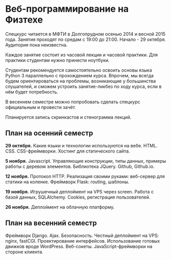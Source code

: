 Веб-программирование на Физтехе
===============

Спецкурс читается в МФТИ в Долгопрудном осенью 2014 и весной 2015 года. Занятия проходят по средам с 19:00 до 21:00. Начало - 29 октября. Аудитория пока неизвестна.

Каждое занятие состоит из часовой лекции и часовой практики. Для практики студентам нужно принести ноутбуки.

Студентам рекомендуется самостоятельно освоить основы языка Python 3 параллельно с прохождением курса. Впрочем, мы всегда будем ориентироваться на проблемы, возникающие у большинства слушателей, и сможем устроить занятие-ликбез по ходу курса, если в нём будет потребность.

В весеннем семестре можно попробовать сделать спецкурс официальным и провести зачёт.

Планируется запись скринкастов и стенограмма лекций.

План на осенний семестр
----

**29 октября.** Какие языки и технологии используются на вебе. HTML. CSS. CSS-фреймворки. Хостинг для статического сайта.

**5 ноября.** Javascript. Управляющие конструкции, типы данных, примеры работы с деревом элементов. Библиотека JQuery. Github, Github.io.

**12 ноября.** Протокол HTTP. Реализация своими руками: веб-сервер для статики на коленке. Фреймворк Flask: routing, шаблоны.

**19 ноября.** Игрушечный деплоймент на VPS через screen. Работа с базой данных, SQLAlchemy. Cookies, регистрация пользователей.

**26 ноября.** Деплоймент на облачную платформу.

План на весенний семестр
-----

Фреймворк Django. Ajax. Безопасность. Честный деплоймент на VPS: nginx, fastCGI. Проектирование интерфейсов. Использование готовых движков вроде WordPress. Веб-сокеты. JavaScript-фреймворки на стороне клиента.
